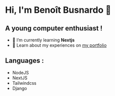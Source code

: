 # Hi, I'm Benoît Busnardo 🎉
## A young computer enthusiast !

- 🌱 I’m currently learning **Nextjs**
- 📄 Learn about my experiences on [my portfolio](https://benoitbusnardo.fr/)

## Languages :
- NodeJS
- NextJS
- Tailwindcss
- Django
